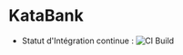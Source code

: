 # KataBank

* Statut d'Intégration continue : ![CI Build](https://github.com/PaulKoffi/KataBank/workflows/CI/badge.svg?branch=master)